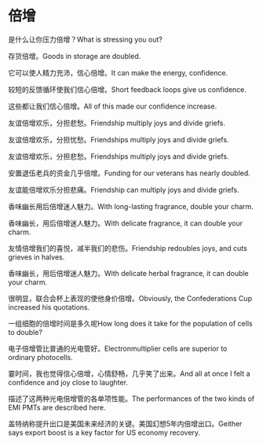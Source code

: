 # 倍增

<p><span class="chinese">是什么让你压力倍增？</span><span class="english">What is stressing you out?</span></p>

<p><span class="chinese">存货倍增。</span><span class="english">Goods in storage are doubled.</span></p>

<p><span class="chinese">它可以使人精力充沛，信心倍增。</span><span class="english">It can make the energy, confidence.</span></p>

<p><span class="chinese">较短的反馈循环使我们信心倍增。</span><span class="english">Short feedback loops give us confidence.</span></p>

<p><span class="chinese">这些都让我们信心倍增。</span><span class="english">All of this made our confidence increase.</span></p>

<p><span class="chinese">友谊倍增欢乐，分担悲愁。</span><span class="english">Friendship multiply joys and divide griefs.</span></p>

<p><span class="chinese">友谊倍增欢乐，分担忧愁。</span><span class="english">Friendships multiply joys and divide griefs.</span></p>

<p><span class="chinese">友谊倍增欢乐，分担悲愁。</span><span class="english">Friendships multiply joys and divide griefs.</span></p>

<p><span class="chinese">安置退伍老兵的资金几乎倍增。</span><span class="english">Funding for our veterans has nearly doubled.</span></p>

<p><span class="chinese">友谊能倍增欢乐分担悲痛。</span><span class="english">Friendship can multiply joys and divide griefs.</span></p>

<p><span class="chinese">香味幽长用后倍增迷人魅力。</span><span class="english">With long-lasting fragrance, double your charm.</span></p>

<p><span class="chinese">香味幽长，用后倍增迷人魅力。</span><span class="english">With delicate fragrance, it can double your charm.</span></p>

<p><span class="chinese">友情倍增我们的喜悦，减半我们的悲伤。</span><span class="english">Friendship redoubles joys, and cuts grieves in halves.</span></p>

<p><span class="chinese">香味幽长，用后倍增迷人魅力。</span><span class="english">With delicate herbal fragrance, it can double your charm.</span></p>

<p><span class="chinese">很明显，联合会杯上表现的使他身价倍增。</span><span class="english">Obviously, the Confederations Cup increased his quotations.</span></p>

<p><span class="chinese">一组细胞的倍增时间是多久呢</span><span class="english">How long does it take for the population of cells to double?</span></p>

<p><span class="chinese">电子倍增管比普通的光电管好。</span><span class="english">Electronmultiplier cells are superior to ordinary photocells.</span></p>

<p><span class="chinese">霎时间，我也觉得信心倍增，心情舒畅，几乎笑了出来。</span><span class="english">And all at once I felt a confidence and joy close to laughter.</span></p>

<p><span class="chinese">描述了这两种光电倍增管的各单项性能。</span><span class="english">The performances of the two kinds of EMI PMTs are described here.</span></p>

<p><span class="chinese">盖特纳称提升出口是美国未来经济的关键。美国幻想5年内倍增出口。</span><span class="english">Geither says export boost is a key factor for US economy recovery.</span></p>

